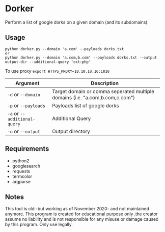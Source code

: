 # Dorker
Perform a list of google dorks on a given domain (and its subdomains)


## Usage

``` 
python dorker.py --domain 'a.com' --payloads dorks.txt
or
python dorker.py --domain 'a.com,b.com' --payloads dorks.txt --output  output-dir --additional-query 'ext:php'

```
To use proxy `export HTTPS_PROXY=10.10.10.10:1010`

Argument | Description
-------------- | ----------------
`-d` or `--domain` | Target domain or comma seperated multiple domains (i.e. "a.com,b.com,c.com")
`-p` or `--payloads` | Payloads list of google dorks
`-a` or `--additional-query` | Additional Query
`-o` or `--output` | Output directory


## Requirements
* python2
* googlesearch
* requests
* termcolor
* argparse

## Notes
This tool is old -but working as of November 2020- and not maintained anymore. This program is created for educational purpose only ,the creator assume no liability and is not responsible for any misuse or damage caused by this program. Only use legally.
